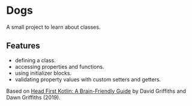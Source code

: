 # Dogs

A small project to learn about classes.

## Features

- defining a class.
- accessing properties and functions.
- using initializer blocks.
- validating property values with custom setters and getters.

Based on [Head First Kotlin: A Brain-Friendly Guide](https://www.amazon.com/Head-First-Kotlin-Brain-Friendly-Guide/dp/1491996692) by David Griffiths and Dawn Griffiths (2019).
